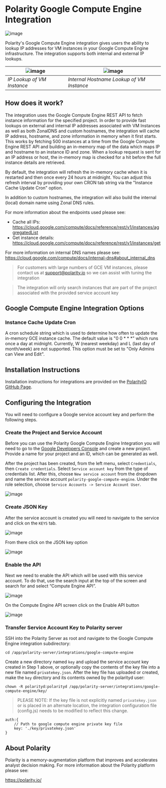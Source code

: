 # Polarity Google Compute Engine Integration

![image](https://img.shields.io/badge/status-beta-green.svg)

Polarity's Google Compute Engine integration gives users the ability to lookup IP addresses for VM instances in your Google Compute Engine infrastructure.  The integration supports both internal and external IP lookups.

| ![image](./images/overlay-ip.png) | ![image](./images/overlay-host.png) |
|---|---|
|*IP Lookup of VM Instance* | *Internal Hostname Lookup of VM Instance*|

## How does it work?

The integration uses the Google Compute Engine REST API to fetch instance information for the specified project.  In order to provide fast lookups on external and internal IP addresses associated with VM Instances as well as both ZonalDNS and custom hostnames, the integration will cache IP address, hostname, and zone information in memory when it first starts.  This works by fetching 500 instances at a time from the Google Compute Engine REST API and building an in-memory map of the data which maps IP and hostname to an instance ID and zone.  When a lookup request is sent for an IP address or host, the in-memory map is checked for a hit before the full instance details are retrieved.

By default, the integration will refresh the in-memory cache when it is restarted and then once every 24 hours at midnight.  You can adjust this refresh interval by providing your own CRON tab string via the "Instance Cache Update Cron" option.

In addition to custom hostnames, the integration will also build the internal (local) domain name using Zonal DNS rules.

For more information about the endpoints used please see:

* Cache all IPs:  https://cloud.google.com/compute/docs/reference/rest/v1/instances/aggregatedList
* Get instance details: https://cloud.google.com/compute/docs/reference/rest/v1/instances/get

For more information on internal DNS names please see: https://cloud.google.com/compute/docs/internal-dns#about_internal_dns

> For customers with large numbers of GCE VM instances, please contact us at <a href="mailto:support@polarity.io">support@polarity.io</a> so we can assist with tuning the integration

> The integration will only search instances that are part of the project associated with the provided service account key

## Google Compute Engine Integration Options

### Instance Cache Update Cron

A cron schedule string which is used to determine how often to update the in-memory GCE instance cache.  The default value is "0 0 * * *" which runs once a day at midnight.  Currently, W (nearest weekday) and L (last day of month/week) are not supported. This option must be set to "Only Admins can View and Edit".

## Installation Instructions

Installation instructions for integrations are provided on the [PolarityIO GitHub Page](https://polarityio.github.io/).

## Configuring the Integration

You will need to configure a Google service account key and perform the following steps.

### Create the Project and Service Account

Before you can use the Polarity Google Compute Engine Integration you will need to go to the [Google Developers Console](https://console.developers.google.com/) and create a new project. Provide a name for your project and an ID, which can be generated as well.

After the project has been created, from the left menu, select `Credentials`, then `Create credentials`. Select `Service account key` from the type of credentials list. After this, choose `New service account` from the dropdown and name the service account `polarity-google-compute-engine`.  Under the role selection, choose `Service Accounts -> Service Account User`.  

![image](images/1_create_service_account.png)

### Create JSON Key

After the service account is created you will need to navigate to the service and click on the `KEYS` tab.  

![image](images/2_create_key.png)

From there click on the JSON key option

![image](images/3_create_json_key.png)

### Enable the API

Next we need to enable the API which will be used with this service account. To do that, use the search input at the top of the screen and search for and select “Compute Engine API”.

![image](images/4_search_api.png)

On the Compute Engine API screen click on the Enable API button

![image](images/5_enable_api.png)

### Transfer Service Account Key to Polarity server

SSH into the Polarity Server as root and navigate to the Google Compute Engine integration subdirectory:

```
cd /app/polarity-server/integrations/google-compute-engine
```

Create a new directory named `key` and upload the service account key created in Step 1 above, or optionally copy the contents of the key file into a new file named `privatekey.json`.  After the key file has uploaded or created, make the `key` directory and its contents owned by the polarityd user:

```
chown -R polarityd:polarityd /app/polarity-server/integrations/google-compute-engine/key/
```

> PLEASE NOTE: If the key file is not explicitly named `privatekey.json` or is placed in an alternate location, the integration configuration file (config.js) needs to be modified to reflect this change.

```
auth:{
    // Path to google compute engine private key file
    key: './key/privatekey.json'
}
```

## About Polarity

Polarity is a memory-augmentation platform that improves and accelerates analyst decision making.  For more information about the Polarity platform please see:

https://polarity.io/
